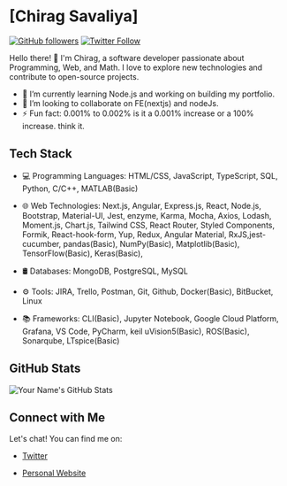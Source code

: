 # [Chirag Savaliya]
[![GitHub followers](https://img.shields.io/github/followers/your-username?style=social)](https://github.com/Savaliya-WW)
[![Twitter Follow](https://img.shields.io/twitter/follow/your-twitter-handle?style=social)](https://twitter.com/your-twitter-handle)

Hello there! 👋 I'm Chirag, a software developer passionate about Programming, Web, and Math. I love to explore new technologies and contribute to open-source projects.

- 🌱 I’m currently learning Node.js and working on building my portfolio.
- 👯 I’m looking to collaborate on FE(nextjs) and nodeJs.
- ⚡ Fun fact: 0.001% to 0.002% is it a 0.001% increase or a 100% increase. think it.


## Tech Stack

- 💻 Programming Languages:  HTML/CSS, JavaScript, TypeScript, SQL, Python, C/C++, MATLAB(Basic)

- 🌐 Web Technologies:       Next.js, Angular, Express.js, React, Node.js, Bootstrap, Material-UI, Jest, enzyme, Karma, Mocha, Axios, Lodash, Moment.js, Chart.js, Tailwind CSS, React 
                             Router, Styled Components, Formik, React-hook-form, Yup, Redux, Angular Material, RxJS,jest-cucumber,
                             pandas(Basic), NumPy(Basic), Matplotlib(Basic), TensorFlow(Basic), Keras(Basic), 

- 🛢️ Databases:   MongoDB, PostgreSQL, MySQL
  
- ⚙️ Tools:       JIRA, Trello, Postman, Git, Github, Docker(Basic),  BitBucket, Linux

- 📚 Frameworks:  CLI(Basic), Jupyter Notebook, Google Cloud Platform, Grafana, VS Code, PyCharm, keil uVision5(Basic), ROS(Basic),
                  Sonarqube, LTspice(Basic)
## GitHub Stats

![Your Name's GitHub Stats](https://github-readme-stats.vercel.app/api?username=Savaliya-WW&show_icons=true&theme=dark)


## Connect with Me

Let's chat! You can find me on:

- [Twitter](https://twitter.com/your-twitter-handle)
<!--  [LinkedIn](https://www.linkedin.com/in/umesh-ww/) -->
- [Personal Website](https://www.your-website.com)
